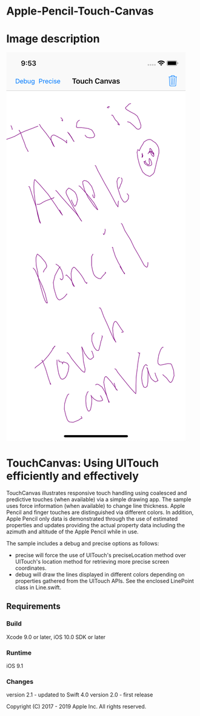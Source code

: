 # Apple-Pencil-Touch-Canvas


# Image description

![Image description](https://github.com/amoltdhage/Apple-Pencil-Touch-Canvas/blob/master/Simulator%20Screen%20Shot%20-%20iPhone%20XR%20-%202019-12-18%20at%2021.53.32.png)




# TouchCanvas: Using UITouch efficiently and effectively

TouchCanvas illustrates responsive touch handling using coalesced and predictive touches (when available) via a simple drawing app. The sample uses force information (when available) to change line thickness. Apple Pencil and finger touches are distinguished via different colors. In addition, Apple Pencil only data is demonstrated through the use of estimated properties and updates providing the actual property data including the azimuth and altitude of the Apple Pencil while in use.

The sample includes a debug and precise options as follows:

* precise will force the use of UITouch's preciseLocation method over UITouch's location method for retrieving more precise screen coordinates.
* debug will draw the lines displayed in different colors depending on properties gathered from the UITouch APIs.  See the enclosed LinePoint class in Line.swift.

## Requirements

### Build

Xcode 9.0 or later, iOS 10.0 SDK or later

### Runtime

iOS 9.1

### Changes

version 2.1 - updated to Swift 4.0
version 2.0 - first release

Copyright (C) 2017 - 2019 Apple Inc. All rights reserved.
